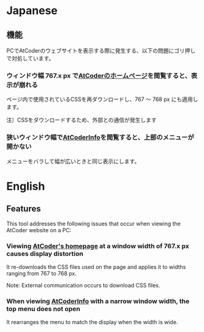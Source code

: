 # Japanese

## 機能

PCでAtCoderのウェブサイトを表示する際に発生する、以下の問題にゴリ押しで対処しています。

### ウィンドウ幅 767.x px で[AtCoderのホームページ](https://atcoder.jp/home)を閲覧すると、表示が崩れる

ページ内で使用されているCSSを再ダウンロードし、767 ～ 768 px にも適用します。

注）CSSをダウンロードするため、外部との通信が発生します

### 狭いウィンドウ幅で[AtCoderInfo](https://info.atcoder.jp/)を閲覧すると、上部のメニューが開かない

メニューをバラして幅が広いときと同じ表示にします。

# English

## Features

This tool addresses the following issues that occur when viewing the AtCoder website on a PC:

### Viewing [AtCoder's homepage](https://atcoder.jp/home) at a window width of 767.x px causes display distortion

It re-downloads the CSS files used on the page and applies it to widths ranging from 767 to 768 px.

Note: External communication occurs to download CSS files.

### When viewing [AtCoderInfo](https://info.atcoder.jp/) with a narrow window width, the top menu does not open

It rearranges the menu to match the display when the width is wide.
